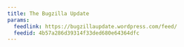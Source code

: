 ```yaml
---
title: The Bugzilla Update
params:
  feedlink: https://bugzillaupdate.wordpress.com/feed/
  feedid: 4b57a286d39314f33ded680e64364dfc
---
```

